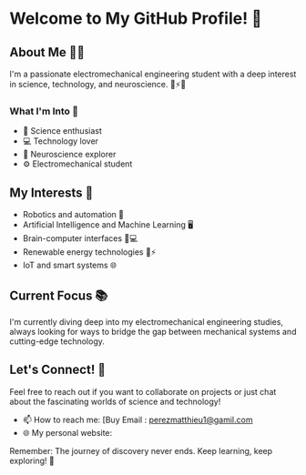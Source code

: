 # Welcome to My GitHub Profile! 👋

## About Me 🧠💡

I'm a passionate electromechanical engineering student with a deep interest in science, technology, and neuroscience. 🔧⚡🧪

### What I'm Into 🚀

- 🔬 Science enthusiast
- 💻 Technology lover
- 🧠 Neuroscience explorer
- ⚙️ Electromechanical student

## My Interests 🌟

- Robotics and automation 🤖
- Artificial Intelligence and Machine Learning 🖥️
- Brain-computer interfaces 🧠💻
- Renewable energy technologies 🌿⚡
- IoT and smart systems 🌐

## Current Focus 📚

I'm currently diving deep into my electromechanical engineering studies, always looking for ways to bridge the gap between mechanical systems and cutting-edge technology.

## Let's Connect! 🤝

Feel free to reach out if you want to collaborate on projects or just chat about the fascinating worlds of science and technology!

- 📫 How to reach me: [Buy Email : perezmatthieu1@gamil.com
- 🌐 My personal website: 

Remember: The journey of discovery never ends. Keep learning, keep exploring! 🌠
